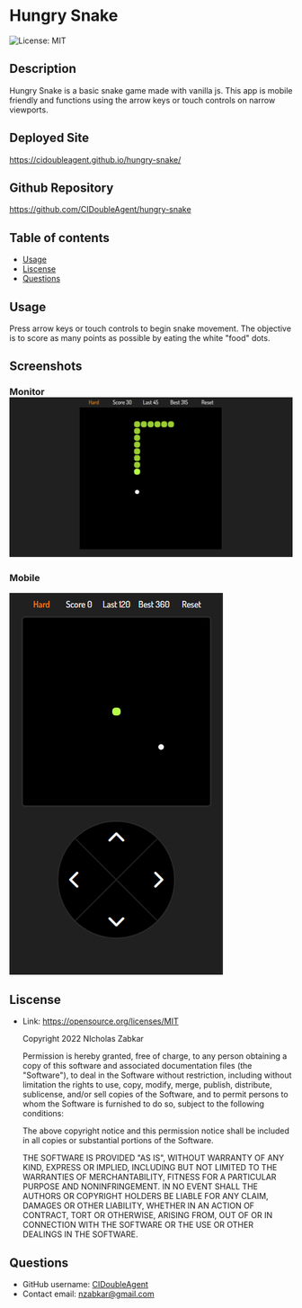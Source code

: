 # Hungry Snake
![License: MIT](https://img.shields.io/badge/License-MIT-yellow.svg)
## Description
Hungry Snake is a basic snake game made with vanilla js. This app is mobile friendly and functions using the arrow keys or touch controls on narrow viewports.
## Deployed Site
https://cidoubleagent.github.io/hungry-snake/
## Github Repository
https://github.com/CIDoubleAgent/hungry-snake
## Table of contents
* [Usage](#usage)
* [Liscense](#liscense)
* [Questions](#questions)
## Usage
Press arrow keys or touch controls to begin snake movement. The objective is to score as many points as possible by eating the white "food" dots.
## Screenshots
### Monitor ![hungry-snake_1](https://github.com/CIDoubleAgent/hungry-snake/blob/main/images/hungry-snake_1.png?raw=true)

### Mobile
![hungry-snake_2](https://github.com/CIDoubleAgent/hungry-snake/blob/main/images/hungry-snake_2.png?raw=true)
## Liscense
* Link: https://opensource.org/licenses/MIT  

    Copyright 2022 NIcholas Zabkar

    Permission is hereby granted, free of charge, to any person obtaining 
    a copy of this software and associated documentation files 
    (the "Software"), to deal in the Software without restriction, 
    including without limitation the rights to use, copy, modify, merge, 
    publish, distribute, sublicense, and/or sell copies of the Software, 
    and to permit persons to whom the Software is furnished to do so, 
    subject to the following conditions:

    The above copyright notice and this permission notice shall be included 
    in all copies or substantial portions of the Software.

    THE SOFTWARE IS PROVIDED "AS IS", WITHOUT WARRANTY OF ANY KIND, 
    EXPRESS OR IMPLIED, INCLUDING BUT NOT LIMITED TO THE WARRANTIES OF 
    MERCHANTABILITY, FITNESS FOR A PARTICULAR PURPOSE AND NONINFRINGEMENT. 
    IN NO EVENT SHALL THE AUTHORS OR COPYRIGHT HOLDERS BE LIABLE FOR ANY 
    CLAIM, DAMAGES OR OTHER LIABILITY, WHETHER IN AN ACTION OF CONTRACT, 
    TORT OR OTHERWISE, ARISING FROM, OUT OF OR IN CONNECTION WITH THE 
    SOFTWARE OR THE USE OR OTHER DEALINGS IN THE SOFTWARE.
## Questions
* GitHub username: [CIDoubleAgent](https://github.com/CIDoubleAgent)
* Contact email: nzabkar@gmail.com